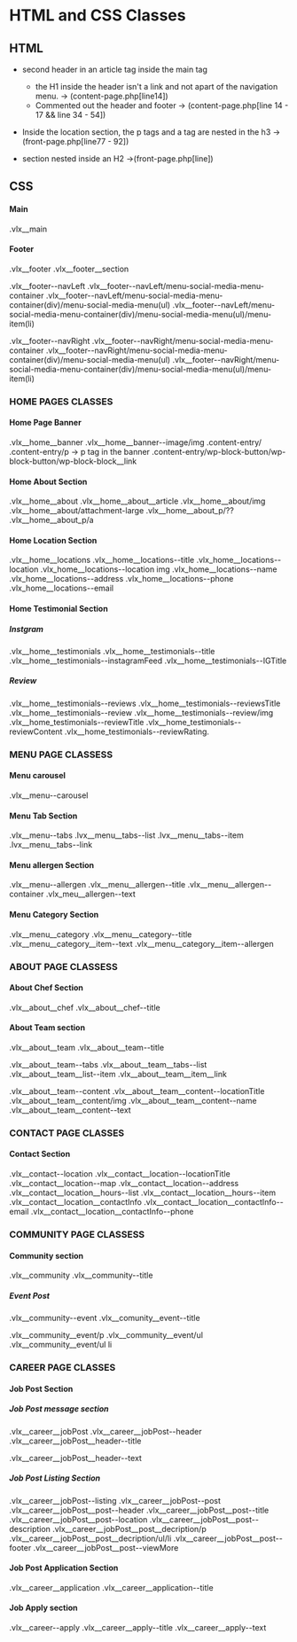 # HTML and CSS Classes

## HTML

- second header in an article tag inside the main tag
  - the H1 inside the header isn't a link and not apart of the navigation menu. -> (content-page.php[line14])
  - Commented out the header and footer -> (content-page.php[line 14 - 17 && line 34 - 54])

- Inside the location section, the p tags and a tag are nested in the h3 ->(front-page.php[line77 - 92])

- section nested inside an H2
  ->(front-page.php[line])

## CSS

#### Main

  .vlx__main

#### Footer

  .vlx__footer
  .vlx__footer__section
  <!-- left Nav -->
  .vlx__footer--navLeft
    .vlx__footer--navLeft/menu-social-media-menu-container
      .vlx__footer--navLeft/menu-social-media-menu-container(div)/menu-social-media-menu(ul)
        .vlx__footer--navLeft/menu-social-media-menu-container(div)/menu-social-media-menu(ul)/menu-item(li)
  <!-- right Nav -->
  .vlx__footer--navRight
        .vlx__footer--navRight/menu-social-media-menu-container
      .vlx__footer--navRight/menu-social-media-menu-container(div)/menu-social-media-menu(ul)
        .vlx__footer--navRight/menu-social-media-menu-container(div)/menu-social-media-menu(ul)/menu-item(li)

### HOME PAGES CLASSES

#### Home Page Banner

 .vlx__home__banner
 .vlx__home__banner--image/img
 .content-entry/
   .content-entry/p -> p tag in the banner
   .content-entry/wp-block-button/wp-block-button/wp-block-block__link

#### Home About Section

 .vlx__home__about
 .vlx__home__about__article
 .vlx__home__about/img
 .vlx__home__about/attachment-large
 .vlx__home__about_p/??
  .vlx__home__about_p/a

#### Home Location Section

  .vlx__home__locations
  .vlx__home__locations--title
  .vlx_home__locations--location
    .vlx_home__locations--location img
    .vlx_home__locations--name
    .vlx_home__locations--address
    .vlx_home__locations--phone
    .vlx_home__locations--email

#### Home Testimonial Section

##### Instgram

  .vlx__home__testimonials
  .vlx__home__testimonials--title
  .vlx__home__testimonials--instagramFeed
  .vlx__home__testimonials--IGTitle

##### Review

  .vlx__home__testimonials--reviews
  .vlx__home__testimonials--reviewsTitle
  .vlx__home__testimonials--review
    .vlx__home__testimonials--review/img
  .vlx__home_testimonials--reviewTitle
  .vlx__home_testimonials--reviewContent
  .vlx__home_testimonials--reviewRating. 

### MENU PAGE CLASSESS

#### Menu carousel

  .vlx__menu--carousel

#### Menu Tab Section

  .vlx__menu--tabs
    .lvx__menu__tabs--list
    .lvx__menu__tabs--item
    .lvx__menu__tabs--link

#### Menu allergen Section

  .vlx__menu--allergen
  .vlx__menu__allergen--title
  .vlx__menu__allergen--container
  .vlx_meu__allergen--text

#### Menu Category Section

  .vlx__menu__category
  .vlx__menu__category--title
  .vlx__menu__category__item--text
  .vlx__menu__category__item--allergen

### ABOUT PAGE CLASSESS

#### About Chef Section

  .vlx__about__chef
  .vlx__about__chef--title

#### About Team section

  .vlx__about__team
  .vlx__about__team--title
  <!-- tabs -->
  .vlx__about__team--tabs
  .vlx__about__team__tabs--list
  .vlx__about__team__list--item
  .vlx__about__team__item__link
  <!-- content -->
  .vlx__about__team--content
  .vlx__about__team__content--locationTitle
  .vlx__about__team__content/img
  .vlx__about__team__content--name
  .vlx__about__team__content--text

### CONTACT PAGE CLASSES

#### Contact Section

  .vlx__contact--location
  .vlx__contact__location--locationTitle
  .vlx__contact__location--map
  .vlx__contact__location--address
  .vlx__contact__location__hours--list
  .vlx__contact__location__hours--item
  .vlx__contact__location__contactInfo
    .vlx__contact__location__contactInfo--email
    .vlx__contact__location__contactInfo--phone

### COMMUNITY PAGE CLASSESS

#### Community section

  .vlx__community
  .vlx__community--title

##### Event Post

  .vlx__community--event
  .vlx__comunity__event--title
  <!-- p, ul, li can't be access from the page-community.php template - select elements -->
  .vlx__community__event/p
  .vlx__community__event/ul
    .vlx__community__event/ul li

### CAREER PAGE CLASSES

#### Job Post Section

##### Job Post message section

  .vlx__career__jobPost
  .vlx__career__jobPost--header
  .vlx__career__jobPost__header--title
  <!-- empty p tag -->
  .vlx__career__jobPost__header--text

##### Job Post Listing Section

  .vlx__career__jobPost--listing
  .vlx__career__jobPost--post
  .vlx__career__jobPost__post--header
  .vlx__career__jobPost__post--title
  .vlx__career__jobPost__post--location
  .vlx__career__jobPost__post--description
  .vlx__career__jobPost__post__decription/p
  .vlx__career__jobPost__post__decription/ul/li
  .vlx__career__jobPost__post--footer
  .vlx__career__jobPost__post--viewMore

#### Job Post Application Section

  .vlx__career__application
  .vlx__career__application--title

#### Job Apply section

  .vlx__career--apply
  .vlx__career__apply--title
  .vlx__career__apply--text
